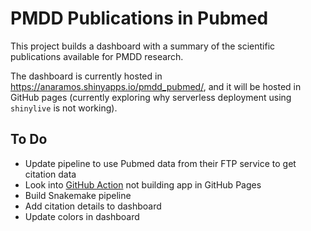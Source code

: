 # PMDD Publications in Pubmed

This project builds a dashboard with a summary of the scientific publications available for PMDD research. 

The dashboard is currently hosted in https://anaramos.shinyapps.io/pmdd_pubmed/, and it will be hosted in GitHub pages (currently exploring why serverless deployment using `shinylive` is not working).


## To Do

- Update pipeline to use Pubmed data from their FTP service to get citation data
- Look into [GitHub Action](https://github.com/posit-dev/r-shinylive) not building app in GitHub Pages
- Build Snakemake pipeline
- Add citation details to dashboard
- Update colors in dashboard








